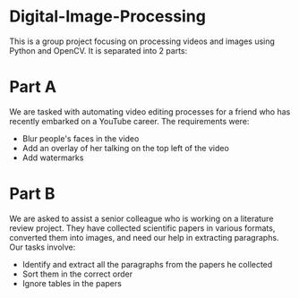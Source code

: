 # Digital-Image-Processing
This is a group project focusing on processing videos and images using Python and OpenCV. It is separated into 2 parts:

# Part A
We are tasked with automating video editing processes for a friend who has recently embarked on a YouTube career. The requirements were:
- Blur people's faces in the video
- Add an overlay of her talking on the top left of the video
- Add watermarks

# Part B
We are asked to assist a senior colleague who is working on a literature review project. They have collected scientific papers in various formats, converted them into images, and need our help in extracting paragraphs. Our tasks involve:
- Identify and extract all the paragraphs from the papers he collected
- Sort them in the correct order
- Ignore tables in the papers

